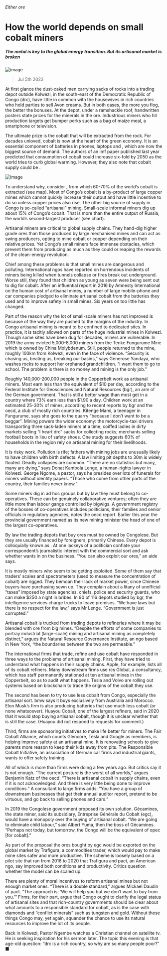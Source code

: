 ###### Either ore
# How the world depends on small cobalt miners 
##### The metal is key to the global energy transition. But its artisanal market is broken 
![image](images/20220709_MAP501.jpg) 
> Jul 5th 2022 
At first glance the dust-caked men carrying sacks of rocks into a trading depot outside Kolwezi, in the south-east of the Democratic Republic of Congo (drc), have little in common with the housewives in rich countries who hold parties to sell Avon creams. But in both cases, the more you flog, the better the bonuses. At the depot, under a ramshackle roof, handwritten posters state prices for the minerals in the ore. Industrious miners who hit production targets get bumper perks such as a bag of maize meal, a smartphone or television. 
The ultimate prize is the cobalt that will be extracted from the rock. For decades unloved, cobalt is now at the heart of the green economy. It is an essential component of batteries in phones, laptops and , which are now the biggest source of demand. The authors of an imf paper published last year predicted that consumption of cobalt could increase six-fold by 2050 as the world tries to curb global warming. However, they also note that cobalt supply could be .
![image](images/20220709_MAM963.png) 

To understand why, consider , from which 60-70% of the world’s cobalt is extracted (see map). Most of Congo’s cobalt is a by-product of large copper mines which cannot quickly increase their output and have little incentive to do so unless copper prices also rise. The other big source of supply in Congo is so-called “artisanal” mining. Small-scale informal miners dig up about 15% of Congo’s cobalt. That is more than the entire output of Russia, the world’s second-largest producer (see chart). 
Artisanal miners are critical to global supply chains. They hand-dig higher grade ores than those produced by large mechanised mines and can act as swing producers, opting to mine cobalt or copper depending on their relative prices. Yet Congo’s small miners face immense obstacles, which prevent them from producing as much as they could or reaping the rewards of the clean-energy revolution.
Chief among these problems is that small mines are dangerous and polluting. International ngos have reported on horrendous incidents of miners being killed when tunnels collapse or fires break out underground. Worse still, they found that children as young as seven were being sent out to dig for cobalt. After an influential report in 2016 by Amnesty International on the human cost of artisanal mines, a number of large mobile-phone and car companies pledged to eliminate artisanal cobalt from the batteries they used and to improve safety in small mines. Six years on too little has changed. 
Part of the reason why the lot of small-scale miners has not improved is because of the way they are pushed to the margins of the industry. In Congo artisanal mining is meant to be confined to dedicated sites. In practice, it is tacitly allowed on parts of the huge industrial mines in Kolwezi. Though some sites have been dug for decades, miners are vulnerable. In 2019 the army evicted 5,000-8,000 miners from the Tenke Fungurume Mine which is owned by China Molybdenum. Still, people returned to the mine, roughly 100km from Kolwezi, even in the face of violence. “Security is chasing us, beating us, breaking our basins,” says Generose Yandaya, who washes rocks to support her orphaned grandchildren. “I want them to go to school. The problem is there is no money and mining is the only job.” 
Roughly 140,000-200,000 people in the Copperbelt work as artisanal miners. Most earn less than the equivalent of $10 per day, according to the Federal Institute for Geosciences and Natural Resources (bgr), an arm of the German government. That is still a better wage than most get in a country where 73% earn less than $1.90 a day. Children work at an estimated 25-30% of mines, according to recent reports by bgr and the oecd, a club of mostly rich countries. Kitenge Mami, a teenager in Fungurume, says she goes to the quarry “because I don’t want to be a beggar”. Mining powers the wider economy: the motorcycle-taxi drivers transporting three sack-laden miners at a time; coiffed ladies in dirty markets selling “I heart drc” sacks for collecting rocks; merchants selling football boots in lieu of safety shoes. One study suggests 60% of households in the region rely on artisanal mining for their livelihoods. 
It is risky work. Pollution is rife; fathers with mining jobs are unusually likely to have children with birth defects. A law limiting pit depths to 30m is widely flouted. Deadly collapses are common. “There are no statistics but many, many are dying,” says Donat Kambola Lenge, a human-rights lawyer in Kolwezi. George Ngome, a pastor, says he presides over lots of funerals for miners without identity papers. “Those who come from other parts of the country, their families never know.” 
Some miners dig in ad hoc groups but by law they must belong to co-operatives. These can be genuinely collaborative ventures; often they are little more than labour gangs controlled by bigwigs. A government registry of the bosses of co-operatives includes politicians, their families and senior officials in regulatory agencies, notes the oecd report. Earlier this year the provincial government named as its new mining minister the head of one of the largest co-operatives.
By law the trading depots that buy ores must be owned by Congolese. But they are usually financed by foreigners, primarily Chinese. Every depot is colloquially known as . At one lackeys of a politician conflate your correspondent’s journalistic interest with the commercial sort and ask whether  wants in on the business. “You can also exploit our ores,” an aide says. 
It is mostly miners who seem to be getting exploited. Some of them say that traders’ scales and spectrometers (used to measure the concentration of cobalt) are rigged. They bemoan their lack of market power, since Chinese buyers have purchasing sewn up. They complain about a litany of unofficial “taxes” imposed by state agencies, chiefs, police and security guards, who can make $250 a night in bribes. In 90 of 116 depots studied by bgr, the intelligence services charge trucks to leave premises. “We have laws but there is no respect for the law,” says Mr Lenge. “Government is just corrupted.” 
Artisanal cobalt is trucked from trading depots to refineries where it may be blended with ore from big mines. “Despite the efforts of some companies to portray industrial (large-scale) mining and artisanal mining as completely distinct,” argues the Natural Resource Governance Institute, an ngo based in New York, “the boundaries between the two are permeable.”
The international firms that trade, refine and use cobalt have responded in three ways to the problems of artisanal mining. First, they have tried to understand what happens in their supply chains. Apple, for example, lists all of its cobalt refiners. Many downstream firms use rcs Global, a consultancy, which has staff permanently stationed at ten artisanal mines in the Copperbelt, so as to audit what happens. Tesla and Volvo are rolling out systems based on blockchain to trace the origins of the cobalt they use. 
The second has been to try to use less cobalt from Congo, especially the artisanal sort. bmw says it buys exclusively from Australia and Morocco. Elon Musk’s firm is also producing batteries that use much less cobalt (or none whatsoever). Huayou Cobalt, one of the largest refiners, said in 2020 that it would stop buying artisanal cobalt, though it is unclear whether that is still the case. (Huayou did not respond to requests for comment.) 
Third, firms are sponsoring initiatives to make life better for miners. The Fair Cobalt Alliance, which counts Glencore, Tesla and Google as members, is helping improve safety at an artisanal mine. It is renovating schools to give parents more reason to keep their kids away from pits. The Responsible Cobalt Initiative, an association of German car firms and industrial giants, wants to offer safety training. 
All of which is more than firms were doing a few years ago. But critics say it is not enough. “The current posture is the worst of all worlds,” argues Benjamin Katz of the oecd. “There is artisanal cobalt in supply chains, even if it is not acknowledged. And there is very little being done to improve conditions.” A consultant to large firms adds: “You have a group of downstream businesses that get their annual auditor report, pretend to be virtuous, and go back to selling phones and cars.” 
In 2019 the Congolese government proposed its own solution. Gécamines, the state miner, said its subsidiary, Entreprise Générale du Cobalt (egc), would have a monopoly over the buying of artisanal cobalt. “We are going to eliminate child labour,” said Albert Yuma, then the boss of Gécamines. “Perhaps not today, but tomorrow, the Congo will be the equivalent of opec [for cobalt].”
As part of the proposal the ores bought by egc would be exported on the global market by Trafigura, a commodities trader, which would pay to make mine sites safer and more productive. The scheme is loosely based on a pilot site that ran from 2018 to 2020 that Trafigura and pact, an American ngo, say improved both conditions and productivity. Critics question whether the model can be scaled up. 
There are plenty of moral incentives to reform artisanal mines but not enough market ones. “There is a double standard,” argues Mickael Daudin of pact. “The approach is: ‘We will help you but we don’t want to buy from you.’” Firms, for their part, argue that Congo ought to clarify the legal status of artisanal sites and that rich-country governments should be clear about what amounts to a responsible standard for cobalt, as is the case with diamonds and “conflict minerals” such as tungsten and gold. Without these things Congo may, yet again, squander the chance to use its natural resources to improve the lot of its people. 
Back in Kolwezi, Pastor Ngembe watches a Christian channel on satellite tv. He is seeking inspiration for his sermon later. The topic this evening is that age-old question: “drc is a rich country, so why are so many people poor?” ■

